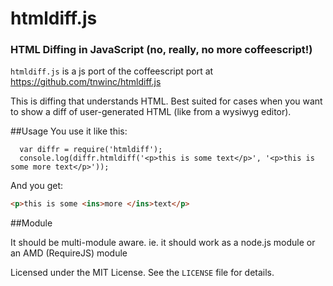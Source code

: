 # htmldiff.js
### HTML Diffing in JavaScript (no, really, no more coffeescript!)


`htmldiff.js` is a js port of the coffeescript port at https://github.com/tnwinc/htmldiff.js

This is diffing that understands HTML. Best suited for cases when you
want to show a diff of user-generated HTML (like from a wysiwyg editor).

##Usage
You use it like this:

```
  var diffr = require('htmldiff');
  console.log(diffr.htmldiff('<p>this is some text</p>', '<p>this is some more text</p>'));
```
And you get:

```html
<p>this is some <ins>more </ins>text</p>
```
##Module

It should be multi-module aware. ie. it should work as a node.js module
or an AMD (RequireJS) module


Licensed under the MIT License. See the `LICENSE` file for details.
